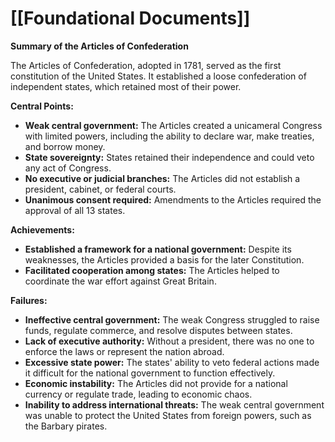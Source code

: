 # [[Foundational Documents]]

**Summary of the Articles of Confederation**

The Articles of Confederation, adopted in 1781, served as the first constitution of the United States. It established a loose confederation of independent states, which retained most of their power.

**Central Points:**

* **Weak central government:** The Articles created a unicameral Congress with limited powers, including the ability to declare war, make treaties, and borrow money.
* **State sovereignty:** States retained their independence and could veto any act of Congress.
* **No executive or judicial branches:** The Articles did not establish a president, cabinet, or federal courts.
* **Unanimous consent required:** Amendments to the Articles required the approval of all 13 states.

**Achievements:**

* **Established a framework for a national government:** Despite its weaknesses, the Articles provided a basis for the later Constitution.
* **Facilitated cooperation among states:** The Articles helped to coordinate the war effort against Great Britain.

**Failures:**

* **Ineffective central government:** The weak Congress struggled to raise funds, regulate commerce, and resolve disputes between states.
* **Lack of executive authority:** Without a president, there was no one to enforce the laws or represent the nation abroad.
* **Excessive state power:** The states' ability to veto federal actions made it difficult for the national government to function effectively.
* **Economic instability:** The Articles did not provide for a national currency or regulate trade, leading to economic chaos.
* **Inability to address international threats:** The weak central government was unable to protect the United States from foreign powers, such as the Barbary pirates.
